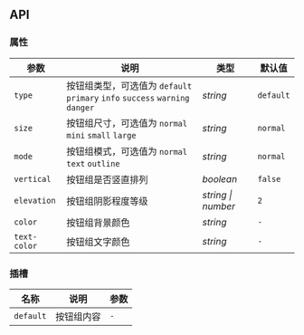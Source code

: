 ## API

### 属性

| 参数          | 说明                                                                 | 类型       | 默认值       |
|-------------|--------------------------------------------------------------------|----------|-----------|
| `type`      | 按钮组类型，可选值为 `default` `primary` `info` `success` `warning` `danger` | _string_ | `default` |
| `size`      | 按钮组尺寸，可选值为 `normal` `mini` `small` `large`                         | _string_ | `normal`  |
| `mode`      | 按钮组模式，可选值为 `normal` `text` `outline`                               | _string_ | `normal`       |
| `vertical`  | 按钮组是否竖直排列                                                          | _boolean_ | `false`   |
| `elevation` | 按钮组阴影程度等级                                                          | _string \| number_  | `2`     |
| `color`     | 按钮组背景颜色                                                            | _string_ | `-`       |
| `text-color` | 按钮组文字颜色                                                            | _string_ | `-`       |

### 插槽

| 名称 | 说明    | 参数 |
| ----- |-------| -------- |
| `default` | 按钮组内容 | `-` |